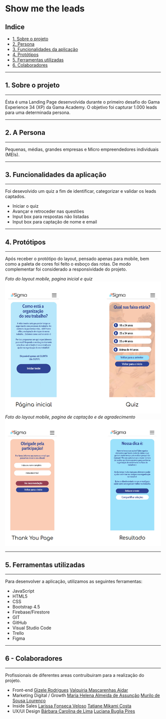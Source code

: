 # Show me the leads

## Indice

* [1. Sobre o projeto](#1-sobre-o-projeto)
* [2. Persona](#2-persona)
* [3. Funcionalidades da aplicação](#3-funcionalidades-da-aplicação)
* [4. Protótipos](#4-prototipos)
* [5. Ferramentas utilizadas](#5-ferramentas-utilizadas)
* [6. Colaboradores](#5-colaboradores)

***

## 1. Sobre o projeto
***

Ésta é uma Landing Page desenvolvida durante o primeiro desafio do Gama Experience 34 (XP) da Gama Academy.
O objetivo foi capturar 1.000 leads para uma determinada persona.

***
## 2. A Persona
***

Pequenas, médias, grandes empresas e Micro empreendedores individuais (MEIs).

***
## 3. Funcionalidades da aplicação
***

Foi desevolvido um quiz a fim de identificar, categorizar e validar os leads captados.

* Iniciar o quiz
* Avançar e retroceder nas questões
* Input box para respostas não listadas
* Input box para captação de nome e email

***
## 4. Protótipos
***

Após receber o protótipo do layout, pensado apenas para mobile, bem como a paleta de cores foi feito o esboço das rotas. De modo complementar foi considerado a responsividade do projeto.

_Foto do layout mobile, pagina inicial e quiz_
![web](test/proto_01.png)
_Foto do layout mobile, pagina de captação e de agradecimento_
![web](test/proto_02.png)


***
## 5. Ferramentas utilizadas
***

Para desenvolver a aplicação, utilizamos as seguintes ferramentas:

* JavaScript
* HTML5
* CSS
* Bootstrap 4.5
* Firebase/Firestore
* GIT
* GitHub
* Visual Studio Code
* Trello
* Figma

***
## 6 - Colaboradores
***

Profissionais de diferentes areas contruibuiram para a realização do projeto.

* Front-end
[Gizele Rodrigues](https://www.linkedin.com/in/gizele-rodrigues-336943142/)
[Valquiria Mascarenhas Aidar](https://www.linkedin.com/in/val-aidar/)
* Marketing Digital / Growth
[Maria Helena Almeida de Assunção](https://www.linkedin.com/in/mariahelenaal/)
[Murilo de Sousa Lourenço](https://www.linkedin.com/in/murilo-de-sousa-louren%C3%A7o/)
* Inside Sales
[Larissa Fonseca Veloso](https://www.linkedin.com/in/larissa-veloso-1382821a0/)
[Tatiane Mikami Costa](https://www.linkedin.com/in/tatianemikamicosta/)
* UX/UI Design
[Bárbara Carolina de Lima](https://www.linkedin.com/in/barbara-lima-76105045/)
[Luciana Buglia Pires](https://www.linkedin.com/in/luciana-buglia-5b82a996/)
